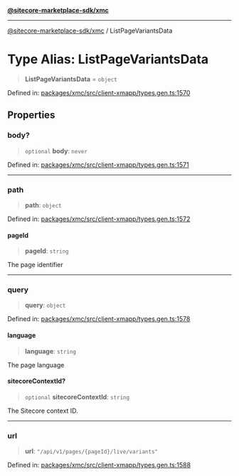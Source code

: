 [**@sitecore-marketplace-sdk/xmc**](../README.md)

***

[@sitecore-marketplace-sdk/xmc](../README.md) / ListPageVariantsData

# Type Alias: ListPageVariantsData

> **ListPageVariantsData** = `object`

Defined in: [packages/xmc/src/client-xmapp/types.gen.ts:1570](https://github.com/Sitecore/sitecore-marketplace-sdk/blob/af886e6134b8d1079ef5b8ef70b7eb2f1d9c8aeb/packages/xmc/src/client-xmapp/types.gen.ts#L1570)

## Properties

### body?

> `optional` **body**: `never`

Defined in: [packages/xmc/src/client-xmapp/types.gen.ts:1571](https://github.com/Sitecore/sitecore-marketplace-sdk/blob/af886e6134b8d1079ef5b8ef70b7eb2f1d9c8aeb/packages/xmc/src/client-xmapp/types.gen.ts#L1571)

***

### path

> **path**: `object`

Defined in: [packages/xmc/src/client-xmapp/types.gen.ts:1572](https://github.com/Sitecore/sitecore-marketplace-sdk/blob/af886e6134b8d1079ef5b8ef70b7eb2f1d9c8aeb/packages/xmc/src/client-xmapp/types.gen.ts#L1572)

#### pageId

> **pageId**: `string`

The page identifier

***

### query

> **query**: `object`

Defined in: [packages/xmc/src/client-xmapp/types.gen.ts:1578](https://github.com/Sitecore/sitecore-marketplace-sdk/blob/af886e6134b8d1079ef5b8ef70b7eb2f1d9c8aeb/packages/xmc/src/client-xmapp/types.gen.ts#L1578)

#### language

> **language**: `string`

The page language

#### sitecoreContextId?

> `optional` **sitecoreContextId**: `string`

The Sitecore context ID.

***

### url

> **url**: `"/api/v1/pages/{pageId}/live/variants"`

Defined in: [packages/xmc/src/client-xmapp/types.gen.ts:1588](https://github.com/Sitecore/sitecore-marketplace-sdk/blob/af886e6134b8d1079ef5b8ef70b7eb2f1d9c8aeb/packages/xmc/src/client-xmapp/types.gen.ts#L1588)
